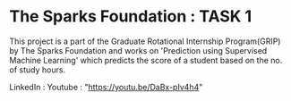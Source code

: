 # The Sparks Foundation : TASK 1
This project is a part of the Graduate Rotational Internship Program(GRIP) by The Sparks Foundation and works on 'Prediction using Supervised Machine Learning' 
which predicts the score of a student based on the no. of study hours.

LinkedIn :
Youtube : "https://youtu.be/DaBx-pIv4h4"

